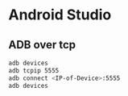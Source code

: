 # Android Studio

## ADB over tcp

```sh
adb devices
adb tcpip 5555
adb connect <IP-of-Device>:5555
adb devices
```
